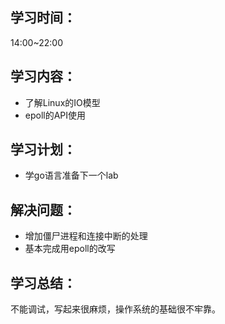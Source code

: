 ## 学习时间：
14:00~22:00

## 学习内容：
* 了解Linux的IO模型
* epoll的API使用

## 学习计划：
* 学go语言准备下一个lab
## 解决问题：
* 增加僵尸进程和连接中断的处理
* 基本完成用epoll的改写
## 学习总结：
不能调试，写起来很麻烦，操作系统的基础很不牢靠。